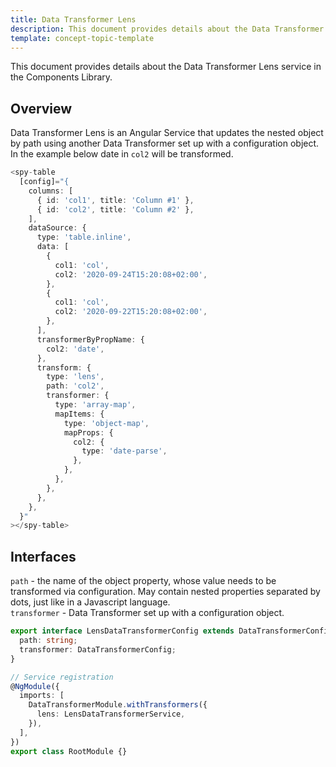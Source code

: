 ```yaml
---
title: Data Transformer Lens
description: This document provides details about the Data Transformer Lens service in the Components Library.
template: concept-topic-template
---
```



This document provides details about the Data Transformer Lens service in the Components Library.

## Overview

Data Transformer Lens is an Angular Service that updates the nested object by path using another Data Transformer set up with a configuration object.
In the example below date in `col2` will be transformed.

```ts
<spy-table
  [config]="{
    columns: [
      { id: 'col1', title: 'Column #1' },
      { id: 'col2', title: 'Column #2' },
    ],
    dataSource: {
      type: 'table.inline',
      data: [
        {
          col1: 'col',
          col2: '2020-09-24T15:20:08+02:00',
        },
        {
          col1: 'col',
          col2: '2020-09-22T15:20:08+02:00',
        },
      ],
      transformerByPropName: {
        col2: 'date',
      },
      transform: {
        type: 'lens',
        path: 'col2',
        transformer: {
          type: 'array-map',
          mapItems: {
            type: 'object-map',
            mapProps: {
              col2: {
                type: 'date-parse',
              },
            },
          },
        },
      },
    },
  }"
></spy-table>
```

## Interfaces

`path` - the name of the object property, whose value needs to be transformed via configuration. May contain nested properties separated by dots, just like in a Javascript language.<br>
`transformer` - Data Transformer set up with a configuration object.

```ts
export interface LensDataTransformerConfig extends DataTransformerConfig {
  path: string;
  transformer: DataTransformerConfig;
}

// Service registration
@NgModule({
  imports: [
    DataTransformerModule.withTransformers({
      lens: LensDataTransformerService,
    }),
  ],
})
export class RootModule {}
```
